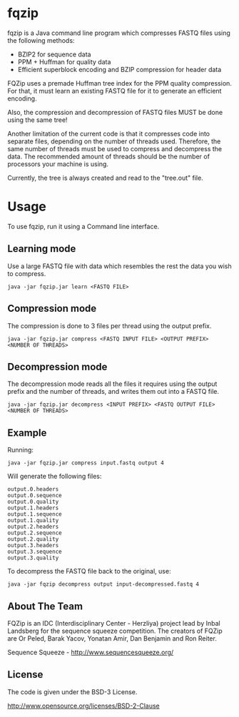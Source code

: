 fqzip
=====

fqzip is a Java command line program which compresses FASTQ files using the following methods:
* BZIP2 for sequence data
* PPM + Huffman for quality data
* Efficient superblock encoding and BZIP compression for header data

FQZip uses a premade Huffman tree index for the PPM quality compression. For that, it must learn an existing FASTQ 
file for it to generate an efficient encoding.

Also, the compression and decompression of FASTQ files MUST be done using the same tree!

Another limitation of the current code is that it compresses code into separate files, depending on the number of 
threads used. Therefore, the same number of threads must be used to compress and decompress the data. The recommended
amount of threads should be the number of processors your machine is using.

Currently, the tree is always created and read to the "tree.out" file.

Usage
=====

To use fqzip, run it using a Command line interface.

Learning mode
-------------

Use a large FASTQ file with data which resembles the rest the data you wish to compress.

    java -jar fqzip.jar learn <FASTQ FILE>

Compression mode
----------------

The compression is done to 3 files per thread using the output prefix.

    java -jar fqzip.jar compress <FASTQ INPUT FILE> <OUTPUT PREFIX> <NUMBER OF THREADS>

Decompression mode
------------------

The decompression mode reads all the files it requires using the output prefix and the 
number of threads, and writes them out into a FASTQ file.

    java -jar fqzip.jar decompress <INPUT PREFIX> <FASTQ OUTPUT FILE> <NUMBER OF THREADS>

Example
-------

Running:

    java -jar fqzip.jar compress input.fastq output 4

Will generate the following files:

    output.0.headers
    output.0.sequence
    output.0.quality
    output.1.headers
    output.1.sequence
    output.1.quality
    output.2.headers
    output.2.sequence
    output.2.quality
    output.3.headers
    output.3.sequence
    output.3.quality

To decompress the FASTQ file back to the original, use:

    java -jar fqzip decompress output input-decompressed.fastq 4

About The Team
--------------

FQZip is an IDC (Interdisciplinary Center - Herzliya) project lead by Inbal Landsberg for the sequence squeeze competition.
The creators of FQZip are Or Peled, Barak Yacov, Yonatan Amir, Dan Benjamin and Ron Reiter.

Sequence Squeeze - http://www.sequencesqueeze.org/

License
-------

The code is given under the BSD-3 License.

http://www.opensource.org/licenses/BSD-2-Clause


